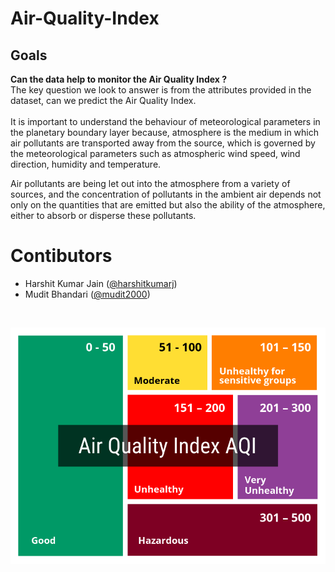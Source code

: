 # Air-Quality-Index

## Goals
**Can the data help to monitor the Air Quality Index ?** <br>
The key question we look to answer is from the attributes provided in the dataset, can we predict the Air Quality Index.<br><br>
It is important to understand the behaviour of meteorological parameters in the planetary boundary layer because, atmosphere is the medium in which air pollutants are transported away from the source, which is governed by the meteorological parameters such as atmospheric wind speed, wind direction, humidity and temperature.

Air pollutants are being let out into the atmosphere from a variety of sources, and the concentration of pollutants in the ambient air depends not only on the quantities that are emitted but also the ability of the atmosphere, either to absorb or disperse these pollutants.

# Contibutors
* Harshit Kumar Jain ([@harshitkumarj](https://github.com/harshitkumarj))
* Mudit Bhandari ([@mudit2000](https://github.com/mudit2000))
<br>
<p><img src='AQI chart.png'>
